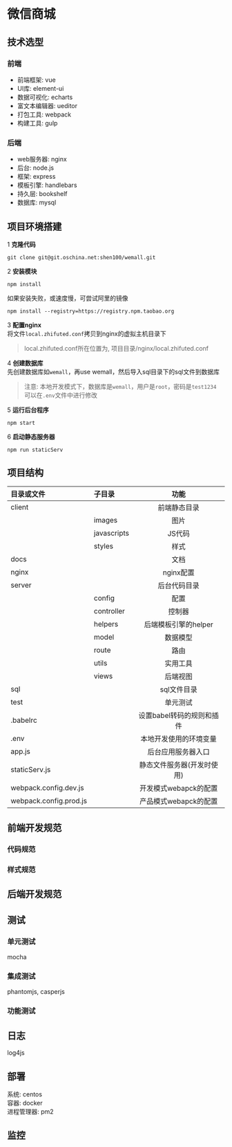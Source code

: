 # 微信商城

## 技术选型
### 前端
* 前端框架: vue
* UI库: element-ui
* 数据可视化: echarts
* 富文本编辑器: ueditor
* 打包工具: webpack
* 构建工具: gulp

### 后端
* web服务器: nginx
* 后台: node.js
* 框架: express
* 模板引擎: handlebars
* 持久层: bookshelf
* 数据库: mysql  

## 项目环境搭建
1 **克隆代码**

```
git clone git@git.oschina.net:shen100/wemall.git
```

2 **安装模块**

```
npm install
```
如果安装失败，或速度慢，可尝试阿里的镜像

```
npm install --registry=https://registry.npm.taobao.org
```

3 **配置nginx**  
将文件`local.zhifuted.conf`拷贝到nginx的虚拟主机目录下  
>local.zhifuted.conf所在位置为, 项目目录/nginx/local.zhifuted.conf

4 **创建数据库**  
先创建数据库如`wemall`，再use wemall，然后导入sql目录下的sql文件到数据库  
>注意: 本地开发模式下，数据库是`wemall`，用户是`root`，密码是`test1234`  
>可以在`.env`文件中进行修改
 
5 **运行后台程序**

```
npm start
```

6 **启动静态服务器**

```
npm run staticServ
```

## 项目结构
| 目录或文件     | 子目录     | 功能     |  
|:--------|:--------|:-------:|  
| client  |         |  前端静态目录|
|         | images        |  图片|
|         | javascripts   |  JS代码|
|         | styles        |  样式|
| docs    |         |  文档|
| nginx    |         |  nginx配置|
| server   |         |  后台代码目录|
|          | config        |  配置|
|          | controller        |  控制器|
|          | helpers        |  后端模板引擎的helper|
|          | model        |  数据模型|
|          | route        |  路由|
|          | utils        |  实用工具|
|          | views        |  后端视图|
| sql      |         |  sql文件目录|
| test     |         | 单元测试|
| .babelrc |         | 设置babel转码的规则和插件|
| .env |         | 本地开发使用的环境变量|
| app.js |         | 后台应用服务器入口|
| staticServ.js |         | 静态文件服务器(开发时使用)|
| webpack.config.dev.js     |         | 开发模式webapck的配置|
| webpack.config.prod.js     |         | 产品模式webapck的配置|




## 前端开发规范
### 代码规范

### 样式规范

## 后端开发规范

## 测试

### 单元测试
mocha  
### 集成测试
phantomjs, casperjs  
### 功能测试

## 日志
log4js

## 部署
系统: centos  
容器: docker  
进程管理器: pm2
## 监控
